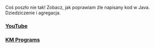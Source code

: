 Coś poszło nie tak! Zobacz, jak poprawiam źle napisany kod w Java. Dziedziczenie i agregacja.

### [YouTube](https://youtu.be/yJ5YncHUc-I)
### [KM Programs](https://km-programs.pl/)